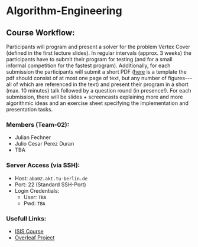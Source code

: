 # Algorithm-Engineering

## Course Workflow:  
Participants will program and present a solver for the problem Vertex Cover (defined in the first lecture slides).
In regular intervals (approx. 3 weeks) the participants have to submit their program for testing (and for a small informal competition for the fastest program). Additionally, for each submission the participants will submit a short PDF ([here](https://isis.tu-berlin.de/mod/resource/view.php?id=1396815) is a template the pdf should consist of at most one page of text, but any number of figures---all of which are referenced in the text) and present their program in a short (max. 10 minutes) talk followed by a question round (in presence!). For each submission, there will be slides + screencasts explaining more and more algorithmic ideas and an exercise sheet specifying the implementation and presentation tasks.

### Members (Team-02):
- Julian Fechner
- Julio Cesar Perez Duran
- TBA

### Server Access (via SSH):
- Host: `aba02.akt.tu-berlin.de`
- Port: 22 (Standard SSH-Port)
- Login Credentials:
    - User: `TBA`
    - Pwd: `TBA`

### Usefull Links:
- [ISIS Course](https://isis.tu-berlin.de/mod/forum/discuss.php?d=484841)
- [Overleaf Project](https://de.overleaf.com/1429599153kdvjrdsrfzdp)